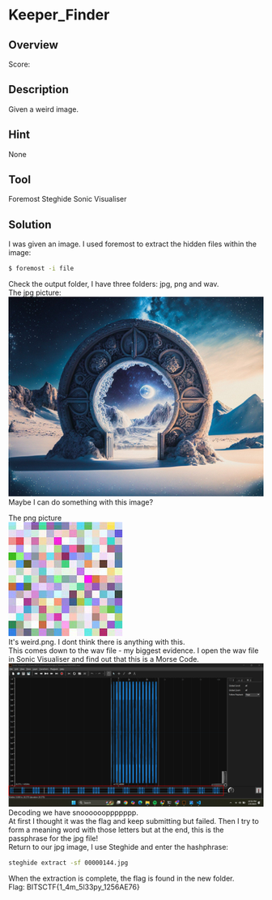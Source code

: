 # Keeper_Finder #
 
## Overview ##
 
Score:
 
## Description ##
 
Given a weird image.

## Hint ##

None

## Tool ##
Foremost
Steghide
Sonic Visualiser

## Solution ##
I was given an image. I used foremost to extract the hidden files within the image:
```bash
$ foremost -i file
```
Check the output folder, I have three folders: jpg, png and wav.  
The jpg picture:  
![JPG picture](extracted_data/00000144.jpg)
Maybe I can do something with this image?  
  
The png picture  
![PNG picture](extracted_data/00000000.png)  
It's weird.png. I dont think there is anything with this.  
This comes down to the wav file - my biggest evidence. I open the wav file in Sonic Visualiser and find out that this is a Morse Code.
![morse](extracted_data/morse.png)
Decoding we have snooooooppppppp.  
At first I thought it was the flag and keep submitting but failed. Then I try to form a meaning word with those letters but at the end, this is the passphrase for the jpg file!  
Return to our jpg image, I use Steghide and enter the hashphrase:  
```bash
steghide extract -sf 00000144.jpg
```
When the extraction is complete, the flag is found in the new folder.  
Flag: BITSCTF{1_4m_5l33py_1256AE76}